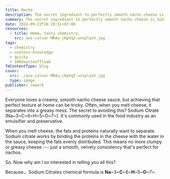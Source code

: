 ```yaml
---
title: Nacho
description: The secret ingredient to perfectly smooth nacho cheese is Sodium Citrate.
summary: The secret ingredient to perfectly smooth nacho cheese is Sodium Citrate.
date: 2024-09-22T16:28:51+07:00
resources:
  - title: Hmmm… tasty chemistry.
    src: ave-calvar-MRAu_cKpVqI-unsplash.jpg
tags:
  - chemistry
  - useless-knowledge
  - quicky
  - 100daystooffload
fmContentType: blog
cover:
  src: ./ave-calvar-MRAu_cKpVqI-unsplash.jpg
  type: image
publisher: rework
---
```


Everyone loves a creamy, smooth nacho cheese sauce, but achieving that perfect texture at home can be tricky. Often, when you melt cheese, it separates into a greasy mess. The secret to avoiding this? Sodium Citrate (Na~3~C~6~H~5~O~7~). It's commonly used in the food industry as an emulsifier and preservative.

When you melt cheese, the fats and proteins naturally want to separate. Sodium citrate works by binding the proteins in the cheese with the water in the sauce, keeping the fats evenly distributed. This means no more clumpy or greasy cheese --- just a smooth, velvety consistency that's perfect for nachos.

So. Now why am I so interested in telling you all this?

Because… Sodium Citrates chemical formula is **Na**~3~**C**~6~**H**~5~**O**~7~.

